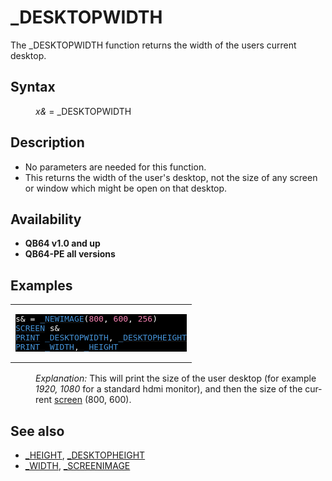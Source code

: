 <style>pre.codeide, pre.outputfixed, .outputcrt0 { background-color: #000 !important; color: #FFF !important; }</style><!DOCTYPE html>
<html class="client-nojs" dir="ltr" lang="en">
<head>
<title>_DESKTOPWIDTH - QB64 Phoenix Edition Wiki</title>
</head>
<body class="mediawiki ltr sitedir-ltr mw-hide-empty-elt ns-0 ns-subject page-DESKTOPWIDTH rootpage-DESKTOPWIDTH skin-vector action-view skin-vector-legacy vector-feature-language-in-header-enabled vector-feature-language-in-main-page-header-disabled vector-feature-language-alert-in-sidebar-disabled vector-feature-sticky-header-disabled vector-feature-sticky-header-edit-disabled vector-feature-table-of-contents-disabled vector-feature-visual-enhancement-next-disabled">
<div class="mw-body" id="content" role="main">
<a id="top"></a>
<h1 class="firstHeading mw-first-heading" id="firstHeading">_DESKTOPWIDTH</h1>
<div class="vector-body" id="bodyContent">
<div class="mw-body-content mw-content-ltr" dir="ltr" id="mw-content-text" lang="en"><div class="mw-parser-output"><p>The <a class="mw-selflink selflink">_DESKTOPWIDTH</a> function returns the width of the users current desktop.
</p>
<h2><span class="mw-headline" id="Syntax">Syntax</span></h2>
<dl><dd><i>x&amp;</i> = <a class="mw-selflink selflink">_DESKTOPWIDTH</a></dd></dl>
<p>
</p>
<h2><span class="mw-headline" id="Description">Description</span></h2>
<ul><li>No parameters are needed for this function.</li>
<li>This returns the width of the user's desktop, not the size of any screen or window which might be open on that desktop.</li></ul>
<p>
</p>
<h2><span class="mw-headline" id="Availability">Availability</span></h2>
<ul><li><b>QB64 v1.0 and up</b></li>
<li><b>QB64-PE all versions</b></li></ul>
<p>
</p>
<h2><span class="mw-headline" id="Examples">Examples</span></h2>
<table cellpadding="15px" width="100%">
<tbody><tr>
<td><pre class="codeide">s&amp; = <a href="NEWIMAGE" title="NEWIMAGE"><span style="color:#4593D8;">_NEWIMAGE</span></a>(<span style="color:#F580B1;">800</span>, <span style="color:#F580B1;">600</span>, <span style="color:#F580B1;">256</span>)
<a href="SCREEN" title="SCREEN"><span style="color:#4593D8;">SCREEN</span></a> s&amp;
<a href="PRINT" title="PRINT"><span style="color:#4593D8;">PRINT</span></a> <a class="mw-selflink selflink"><span style="color:#4593D8;">_DESKTOPWIDTH</span></a>, <a href="DESKTOPHEIGHT" title="DESKTOPHEIGHT"><span style="color:#4593D8;">_DESKTOPHEIGHT</span></a>
<a href="PRINT" title="PRINT"><span style="color:#4593D8;">PRINT</span></a> <a href="WIDTH_(function)" title="WIDTH (function)"><span style="color:#4593D8;">_WIDTH</span></a>, <a href="HEIGHT" title="HEIGHT"><span style="color:#4593D8;">_HEIGHT</span></a>
</pre>
</td></tr></tbody></table>
<dl><dd><i>Explanation:</i> This will print the size of the user desktop (for example <i>1920, 1080</i> for a standard hdmi monitor), and then the size of the current <a href="SCREEN" title="SCREEN">screen</a> (800, 600).</dd></dl>
<p>
</p>
<h2><span class="mw-headline" id="See_also">See also</span></h2>
<ul><li><a href="HEIGHT" title="HEIGHT">_HEIGHT</a>, <a href="DESKTOPHEIGHT" title="DESKTOPHEIGHT">_DESKTOPHEIGHT</a></li>
<li><a href="WIDTH" title="WIDTH">_WIDTH</a>, <a href="SCREENIMAGE" title="SCREENIMAGE">_SCREENIMAGE</a></li></ul>
<p>
</p>
<!-- 
NewPP limit report
Cached time: 20240715061634
Cache expiry: 86400
Reduced expiry: false
Complications: [show‐toc]
CPU time usage: 0.033 seconds
Real time usage: 0.048 seconds
Preprocessor visited node count: 105/1000000
Post‐expand include size: 1283/2097152 bytes
Template argument size: 173/2097152 bytes
Highest expansion depth: 3/100
Expensive parser function count: 0/100
Unstrip recursion depth: 0/20
Unstrip post‐expand size: 0/5000000 bytes
-->
<!--
Transclusion expansion time report (%,ms,calls,template)
100.00%   29.596      1 -total
 14.83%    4.388      1 Template:PageSeeAlso
 10.50%    3.107      1 Template:PageSyntax
  9.55%    2.828      1 Template:PageNavigation
  9.15%    2.707      1 Template:CodeStart
  7.98%    2.361      1 Template:Parameter
  7.79%    2.306      8 Template:Cl
  7.53%    2.228      1 Template:PageExamples
  7.37%    2.180      1 Template:PageAvailability
  6.91%    2.046      3 Template:Text
-->
<!-- Saved in parser cache with key qb64pnix_mw19894-mwmb_:pcache:idhash:115-0!canonical and timestamp 20240715061634 and revision id 8306.
 -->
</div>
</div>
</div>
</div>
</body>
</html>